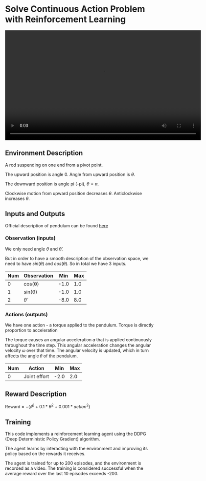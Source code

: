 
# Solve Continuous Action Problem with Reinforcement Learning 

<video controls width="640" height="360">
  <source src="combined_video.mp4" type="video/mp4">
  Your browser does not support the video tag.
</video>

## Environment Description 
A rod suspending on one end from a pivot point. 

The upward position is angle 0. Angle from upward position is $\theta$. 

The downward position is angle pi (-pi), $\theta=\pi$. 

Clockwise motion from upward position decreases $\theta$. Anticlockwise increases $\theta$. 

## Inputs and Outputs
Official description of pendulum can be found [here](https://github.com/openai/gym/wiki/Pendulum-v1)

### Observation (inputs) 
We only need angle $\theta$ and $\dot{\theta}$. 

But in order to have a smooth description of the observation space, we need to have $sin(\theta)$ and $cos(\theta)$. So in total we have 3 inputs. 

| Num | Observation  | Min   | Max   |
|-----|--------------|-------|-------|
| 0   | cos(θ)       | -1.0  | 1.0   |
| 1   | sin(θ)       | -1.0  | 1.0   |
| 2   | $\dot{\theta}$        | -8.0  | 8.0   |


### Actions (outputs)
We have one action - a torque applied to the pendulum. Torque is directly proportion to acceleration 

The torque causes an angular acceleration 𝛼 that is applied continuously throughout the time step. This angular acceleration changes the angular velocity 𝜔 over that time. The angular velocity is updated, which in turn affects the angle 𝜃 of the pendulum. 

| Num | Action        | Min   | Max   |
|-----|---------------|-------|-------|
| 0   | Joint effort  | -2.0  | 2.0   |

## Reward Description
Reward = $-(𝜃^2 + 0.1*\dot{\theta}^2 + 0.001*action^2)$

## Training
This code implements a reinforcement learning agent using the DDPG (Deep Deterministic Policy Gradient) algorithm. 

The agent learns by interacting with the environment and improving its policy based on the rewards it receives.

The agent is trained for up to 200 episodes, and the environment is recorded as a video. The training is considered successful when the average reward over the last 10 episodes exceeds -200.